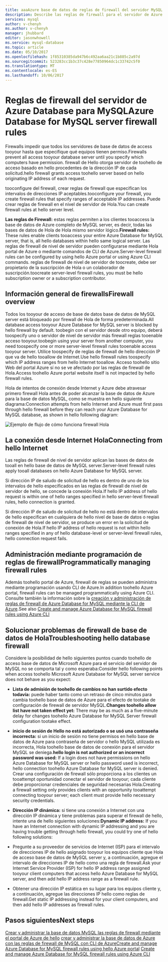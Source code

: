 ```yaml
---
title: aaaAzure base de datos de reglas de firewall del servidor MySQL | Documentos de Microsoft
description: Describe las reglas de firewall para el servidor de Azure Database for MySQL.
services: mysql
author: v-chenyh
ms.author: v-chenyh
manager: jhubbard
editor: jasonwhowell
ms.service: mysql-database
ms.topic: article
ms.date: 05/10/2017
ms.openlocfilehash: 1f85310385da947b6c492aa6aa21c1b885c2a97d
ms.sourcegitcommit: 523283cc1b3c37c428e77850964dc1c33742c5f0
ms.translationtype: MT
ms.contentlocale: es-ES
ms.lasthandoff: 10/06/2017
---
```

# <a name="azure-database-for-mysql-server-firewall-rules"></a><span data-ttu-id="17337-103">Reglas de firewall del servidor de Azure Database para MySQL</span><span class="sxs-lookup"><span data-stu-id="17337-103">Azure Database for MySQL server firewall rules</span></span>
<span data-ttu-id="17337-104">Firewalls impedir que todos los servidores de base de datos de access tooyour hasta que especifique qué equipos tienen permiso.</span><span class="sxs-lookup"><span data-stu-id="17337-104">Firewalls prevent all access tooyour database server until you specify which computers have permission.</span></span> <span data-ttu-id="17337-105">firewall de Hello otorga servidor de toohello de acceso basado en hello procedentes de la dirección IP de cada solicitud.</span><span class="sxs-lookup"><span data-stu-id="17337-105">hello firewall grants access toohello server based on hello originating IP address of each request.</span></span>

<span data-ttu-id="17337-106">tooconfigure del firewall, crear reglas de firewall que especifican los intervalos de direcciones IP aceptables.</span><span class="sxs-lookup"><span data-stu-id="17337-106">tooconfigure your firewall, you create firewall rules that specify ranges of acceptable IP addresses.</span></span> <span data-ttu-id="17337-107">Puede crear reglas de firewall en el nivel de servidor de Hola.</span><span class="sxs-lookup"><span data-stu-id="17337-107">You can create firewall rules at hello server level.</span></span>

<span data-ttu-id="17337-108">**Las reglas de Firewall:** estas reglas permiten a los clientes tooaccess la base de datos de Azure completo de MySQL server, es decir, todas las bases de datos de Hola de Hola mismo servidor lógico.</span><span class="sxs-lookup"><span data-stu-id="17337-108">**Firewall rules:** These rules enable clients tooaccess your entire Azure Database for MySQL server, that is, all hello databases within hello same logical server.</span></span> <span data-ttu-id="17337-109">Las reglas de firewall de nivel de servidor pueden configurarse mediante Hola portal de Azure o mediante comandos de CLI de Azure.</span><span class="sxs-lookup"><span data-stu-id="17337-109">Server-level firewall rules can be configured by using hello Azure portal or using Azure CLI commands.</span></span> <span data-ttu-id="17337-110">reglas de firewall de nivel de servidor de toocreate, debe ser propietario de la suscripción de Hola o un colaborador de suscripción.</span><span class="sxs-lookup"><span data-stu-id="17337-110">toocreate server-level firewall rules, you must be hello subscription owner or a subscription contributor.</span></span>

## <a name="firewall-overview"></a><span data-ttu-id="17337-111">Información general de firewalls</span><span class="sxs-lookup"><span data-stu-id="17337-111">Firewall overview</span></span>
<span data-ttu-id="17337-112">Todos los tooyour de acceso de base de datos base de datos de MySQL server está bloqueado por firewall de Hola de forma predeterminada.</span><span class="sxs-lookup"><span data-stu-id="17337-112">All database access tooyour Azure Database for MySQL server is blocked by hello firewall by default.</span></span> <span data-ttu-id="17337-113">toobegin con el servidor desde otro equipo, deberá toospecify uno o servidor de nivel de servidor más firewall reglas tooenable acceso tooyour.</span><span class="sxs-lookup"><span data-stu-id="17337-113">toobegin using your server from another computer, you need toospecify one or more server-level firewall rules tooenable access tooyour server.</span></span> <span data-ttu-id="17337-114">Utilice toospecify de reglas de firewall de hello dirección IP que va de hello tooallow de Internet.</span><span class="sxs-lookup"><span data-stu-id="17337-114">Use hello firewall rules toospecify which IP address ranges from hello Internet tooallow.</span></span> <span data-ttu-id="17337-115">Acceso toohello sitio Web del portal Azure sí no se ve afectado por las reglas de firewall de Hola.</span><span class="sxs-lookup"><span data-stu-id="17337-115">Access toohello Azure portal website itself is not impacted by hello firewall rules.</span></span>

<span data-ttu-id="17337-116">Hola de intentos de conexión desde Internet y Azure debe atravesar primero firewall Hola antes de poder alcanzar la base de datos de Azure para la base de datos MySQL, como se muestra en hello siguiente diagrama:</span><span class="sxs-lookup"><span data-stu-id="17337-116">Connection attempts from hello Internet and Azure must first pass through hello firewall before they can reach your Azure Database for MySQL database, as shown in hello following diagram:</span></span>

![Ejemplo de flujo de cómo funciona firewall Hola](./media/concepts-firewall-rules/1-firewall-concept.png)

## <a name="connecting-from-hello-internet"></a><span data-ttu-id="17337-118">La conexión desde Internet Hola</span><span class="sxs-lookup"><span data-stu-id="17337-118">Connecting from hello Internet</span></span>
<span data-ttu-id="17337-119">Las reglas de firewall de nivel de servidor aplican las bases de datos de tooall en hello base de datos de MySQL server.</span><span class="sxs-lookup"><span data-stu-id="17337-119">Server-level firewall rules apply tooall databases on hello Azure Database for MySQL server.</span></span>

<span data-ttu-id="17337-120">Si dirección IP de saludo de solicitud de hello es dentro de uno de los intervalos de hello especificados en las reglas de firewall de nivel de servidor de hello, se concede la conexión Hola.</span><span class="sxs-lookup"><span data-stu-id="17337-120">If hello IP address of hello request is within one of hello ranges specified in hello server-level firewall rules, hello connection is granted.</span></span>

<span data-ttu-id="17337-121">Si dirección IP de saludo de solicitud de hello no está dentro de intervalos de hello especifican en cualquiera de hello nivel de base de datos o reglas de firewall de nivel de servidor, se produce un error en la solicitud de conexión de Hola.</span><span class="sxs-lookup"><span data-stu-id="17337-121">If hello IP address of hello request is not within hello ranges specified in any of hello database-level or server-level firewall rules, hello connection request fails.</span></span>

## <a name="programmatically-managing-firewall-rules"></a><span data-ttu-id="17337-122">Administración mediante programación de reglas de firewall</span><span class="sxs-lookup"><span data-stu-id="17337-122">Programmatically managing firewall rules</span></span>
<span data-ttu-id="17337-123">Además toohello portal de Azure, firewall de reglas se pueden administra mediante programación usando CLI de Azure.</span><span class="sxs-lookup"><span data-stu-id="17337-123">In addition toohello Azure portal, firewall rules can be managed programmatically using Azure CLI.</span></span> <span data-ttu-id="17337-124">Consulte también la información sobre la [creación y administración de reglas de firewall de Azure Database for MySQL mediante la CLI de Azure](./howto-manage-firewall-using-cli.md).</span><span class="sxs-lookup"><span data-stu-id="17337-124">See also [Create and manage Azure Database for MySQL firewall rules using Azure CLI](./howto-manage-firewall-using-cli.md)</span></span>

## <a name="troubleshooting-hello-database-firewall"></a><span data-ttu-id="17337-125">Solucionar problemas de firewall de base de datos de Hola</span><span class="sxs-lookup"><span data-stu-id="17337-125">Troubleshooting hello database firewall</span></span>
<span data-ttu-id="17337-126">Considere la posibilidad de hello siguientes puntos cuando toohello de acceso base de datos de Microsoft Azure para el servicio del servidor de MySQL no se comporta tal y como esperaba:</span><span class="sxs-lookup"><span data-stu-id="17337-126">Consider hello following points when access toohello Microsoft Azure Database for MySQL server service does not behave as you expect:</span></span>

* <span data-ttu-id="17337-127">**Lista de admisión de toohello de cambios no han surtido efecto todavía:** puede haber tanto como un retraso de cinco minutos para cambia toohello base de datos de Azure para el efecto de tootake de configuración de firewall de servidor MySQL.</span><span class="sxs-lookup"><span data-stu-id="17337-127">**Changes toohello allow list have not taken effect yet:** There may be as much as a five-minute delay for changes toohello Azure Database for MySQL Server firewall configuration tootake effect.</span></span>

* <span data-ttu-id="17337-128">**inicio de sesión de Hello no está autorizado o se usó una contraseña incorrecta:** si un inicio de sesión no tiene permisos en hello base de datos de Azure para contraseña de servidor o hello MySQL utilizada es incorrecta, Hola toohello base de datos de conexión para el servidor MySQL se deniega.</span><span class="sxs-lookup"><span data-stu-id="17337-128">**hello login is not authorized or an incorrect password was used:** If a login does not have permissions on hello Azure Database for MySQL server or hello password used is incorrect, hello connection toohello Azure Database for MySQL server is denied.</span></span> <span data-ttu-id="17337-129">Crear una configuración de firewall sólo proporciona a los clientes un tooattempt oportunidad conectar el servidor de tooyour; cada cliente debe proporcionar credenciales de seguridad necesarias Hola.</span><span class="sxs-lookup"><span data-stu-id="17337-129">Creating a firewall setting only provides clients with an opportunity tooattempt connecting tooyour server; each client must provide hello necessary security credentials.</span></span>

* <span data-ttu-id="17337-130">**Dirección IP dinámica:** si tiene una conexión a Internet con una dirección IP dinámica y tiene problemas para superar el firewall de hello, intente una de hello siguientes soluciones:</span><span class="sxs-lookup"><span data-stu-id="17337-130">**Dynamic IP address:** If you have an Internet connection with dynamic IP addressing and you are having trouble getting through hello firewall, you could try one of hello following solutions:</span></span>

* <span data-ttu-id="17337-131">Pregunte a su proveedor de servicios de Internet (ISP) para el intervalo de direcciones IP de hello asignado tooyour los equipos cliente que Hola de acceso base de datos de MySQL server y, a continuación, agregue el intervalo de direcciones IP de hello como una regla de firewall.</span><span class="sxs-lookup"><span data-stu-id="17337-131">Ask your Internet Service Provider (ISP) for hello IP address range assigned tooyour client computers that access hello Azure Database for MySQL server, and then add hello IP address range as a firewall rule.</span></span>

* <span data-ttu-id="17337-132">Obtener una dirección IP estática en su lugar para los equipos cliente y, a continuación, agregue las direcciones IP hello como reglas de firewall.</span><span class="sxs-lookup"><span data-stu-id="17337-132">Get static IP addressing instead for your client computers, and then add hello IP addresses as firewall rules.</span></span>

## <a name="next-steps"></a><span data-ttu-id="17337-133">Pasos siguientes</span><span class="sxs-lookup"><span data-stu-id="17337-133">Next steps</span></span>

<span data-ttu-id="17337-134">[Crear y administrar la base de datos MySQL las reglas de firewall mediante el portal de Azure de hello](./howto-manage-firewall-using-portal.md)
[crear y administrar la base de datos de Azure con las reglas de firewall de MySQL con CLI de Azure](./howto-manage-firewall-using-cli.md)</span><span class="sxs-lookup"><span data-stu-id="17337-134">[Create and manage Azure Database for MySQL firewall rules using hello Azure portal](./howto-manage-firewall-using-portal.md)
[Create and manage Azure Database for MySQL firewall rules using Azure CLI](./howto-manage-firewall-using-cli.md)</span></span>
